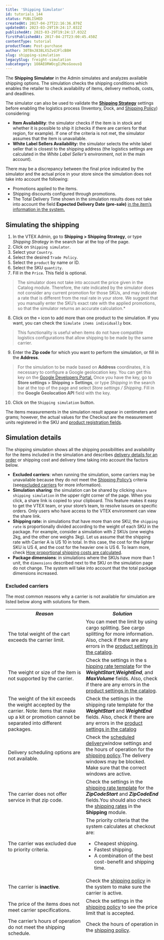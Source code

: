 ```yaml
---
title: 'Shipping Simulator'
id: tutorials_144
status: PUBLISHED
createdAt: 2017-04-27T22:16:36.879Z
updatedAt: 2023-03-29T19:24:17.032Z
publishedAt: 2023-03-29T19:24:17.032Z
firstPublishedAt: 2017-04-27T23:00:45.450Z
contentType: tutorial
productTeam: Post-purchase
author: 30TBnJ838LXSZvdJFlcB8H
slug: shipping-simulation
legacySlug: freight-simulation
subcategory: 1O8AEORWOcgIiMosGoousQ
---
```


The **Shipping Simulator** in the Admin simulates and analyzes available shipping options. The simulation checks the shipping conditions which enables the retailer to check availability of items, delivery methods, costs, and deadlines. 

The simulator can also be used to validate the **[Shipping Strategy](https://help.vtex.com/en/tutorial/estrategia-de-envio--58vLBDbjYVQzJ6rRc5QNz3)** settings before enabling the logistics process (Inventory, Dock, and [Shipping Policy](https://help.vtex.com/en/tutorial/politica-de-envio--tutorials_140)) considering:

* **Item Availability**: the simulator checks if the item is in stock and whether it is possible to ship it (checks if there are carriers for that region, for example). If one of the criteria is not met, the simulator assumes that the item is unavailable.
* **White Label Sellers Availability:** the simulator selects the white label seller that is closest to the shipping address (the logistics settings are calculated in the _White Label Seller’s_ environment, not in the main account). 

<div class="alert alert-warning"> 
There may be a discrepancy between the final price indicated by the simulator and the actual price in your store since the simulation does not take into account the following:
<ul>
<li>Promotions applied to the items.
<li>Shipping discounts configured through promotions.
<li>The Total Delivery Time shown in the simulation results does not take into account the field <b>Expected Delivery Date (pre-sale)</b>  <a href="https://help.vtex.com/en/tutorial/campos-de-cadastro-de-sku--21DDItuEQc6mseiW8EakcY">in the item’s information in the system.</a>
</ul>
</div>

## Simulating the shipping

1. In the VTEX Admin, go to **Shipping > Shipping Strategy**, or type *Shipping Strategy* in the search bar at the top of the page.  
 2. Click on `Shipping simulator`.
 3. Select your `Country`.  
 4. Select the desired `Trade Policy`.
 5. Select the `product` by name or ID.  
 6. Select the SKU `quantity`.  
 7. Fill in the `Price`. This field is optional.

 > The simulator does not take into account the price given in the Catalog module. Therefore, the rate indicated by the simulator does not consider any current promotion for those SKUs, and may indicate a rate that is different from the real rate in your store. We suggest that you manually enter the SKU’s exact rate with the applied promotions, so that the simulator returns an accurate calculation.*

 8. Click on the `+` icon to add more than one product to the simulation.
If you want, you can check the `Simulate items individually` box.

 > This functionality is useful when items do not have compatible logistics configurations that allow shipping to be made by the same carrier.

 9. Enter the **Zip code** for which you want to perform the simulation, or fill in the **Address**.

 > For the simulation to be made based on **Address** coordinates, it is necessary to configure a Google geolocation key. You can get this key on the [Google Developers Portal.](https://developers.google.com/maps/documentation/javascript/get-api-key) Once you have the key, go to **Store settings > Shipping > Settings**, or type *Shipping* in the search bar at the top of the page and select *Store settings / Shipping*. Fill in the **Google Geolocation API** field with the key.

 10. Click on the `Shipping simulation` button.

<div class = "alert alert-info">
The items measurements in the simulation result appear in centimeters and grams; however, the actual values for the Checkout are the measurement units registered in the SKU and <a href="https://help.vtex.com/en/tutorial/campos-de-cadastro-de-produto--4dYXWIK3zyS8IceKkQseke">product registration fields</a>.
</div>

## Simulation details

The shipping simulation shows all the shipping possibilities and availability for the items included in the simulation and describes [delivery details for an order](https://help.vtex.com/tutorial/ver-detalhes-de-entrega-de-um-pedido?locale=en) or shipping cost and delivery time taking into account the factors below.

* **Excluded carriers**: when running the simulation, some carriers may be unavailable because they do not meet the [Shipping Policy’s](https://help.vtex.com/en/tutorial/politica-de-envio--tutorials_140) criteria  (see[excluded carriers](#excluded-carrier) for more information).
* **Simulation sharing**: the simulation can be shared by clicking `share shipping simulation` in the upper right corner of the page. When you click, a share link is copied to your clipboard. This feature makes it easy to get the VTEX team, or your store’s team, to resolve issues on specific orders. Only users who have access to the VTEX environment can view the share link.
* **Shipping rate:** in simulations that have more than one SKU, the `shipping rate` is proportionally divided according to the weight of each SKU in the package. For example, consider a simulation with 2 SKUs (one weighs 2kg, and the other one weighs 3kg). Let us assume that the shipping rate with Carrier A is US 10 in total. In this case, the cost for the lighter SKU is US 4, and the cost for the heavier one is US 6. To learn more, check [How proportional shipping costs are calculated](https://help.vtex.com/en/tutorial/como-e-feito-o-rateio-de-frete--frequentlyAskedQuestions_155?&utm_source=autocomplete).
* **Package dimensions**: in simulations where the SKUs have more than 1 unit, the `dimensions` described next to the SKU on the simulation page do not change. The system will take into account that the total package dimensions increased.

### Excluded carriers

 The most common reasons why a carrier is not available for simulation are listed below along with solutions for them. 

<table class="w-100 center mv7 bb b--gray" style="border-spacing: 0px; border-collapse: collapse;">
    <thead class="w-100 center mv7 bb b--gray" style="border-spacing: 0px; border-collapse: collapse;">
   <tr class="t-body fw5 c-muted-1 bb bw1 pa2 pb3 b--muted-3 tl">
            <th class="t-body fw5 c-muted-1 bb bw1 pa2 pb3 b--muted-3 tl">
                <em class="i"><strong>Reason</strong></em>
            </th>
            <th class="t-body fw5 c-muted-1 bb bw1 pa2 pb3 b--muted-3 tl">
                <em class="i">Solution</em>
            </th>
      </tr>
  <tr class="bb b--muted-3">
    <td class="t-body pa5" style="min-width: 15rem;">The total weight of the cart exceeds the carrier limit.
   </td>
   <td class="t-body pa5" style="min-width: 15rem;">You can meet the limit by using cargo splitting. See cargo splitting for more information. Also, check if there are any errors in the <a href="https://help.vtex.com/en/tracks/catalogo-101--5AF0XfnjfWeopIFBgs3LIQ/1wmX3QvQVxbKVmalhIE5Ru">product settings in the catalog</a>.
   </td>
  </tr>
  <tr class="bb b--muted-3">
    <td class="t-body pa5" style="min-width: 15rem;">The weight or size of the item is not supported by the carrier.
   </td>
   <td class="t-body pa5" style="min-width: 15rem;">Check the settings in the s <a href="https://help.vtex.com/en/tutorial/como-montar-a-planilha-de-frete--tutorials_127">hipping rate template</a> for the <b><i>WeightStart</b></i>,<b><i>WeightEnd</b></i>, and <b><i>MaxVolume</b></i> fields. Also, check if there are any errors in the <a href="https://help.vtex.com/en/tracks/catalogo-101--5AF0XfnjfWeopIFBgs3LIQ/1wmX3QvQVxbKVmalhIE5Ru"> product settings in the catalog</a>.
   </td>
  </tr>
  <tr class="bb b--muted-3">
    <td class="t-body pa5" style="min-width: 15rem;">The weight of the kit exceeds the weight accepted by the carrier. Note: items that make up a kit or promotion cannot be separated into different packages.
   </td>
  <td class="t-body pa5" style="min-width: 15rem;">Check the settings in the shipping rate template for the <b><i>WeightStart</b></i> and <b><i>WeightEnd</b></i> fields. Also, check if there are any errors in the <a href="https://help.vtex.com/en/tracks/catalogo-101--5AF0XfnjfWeopIFBgs3LIQ/1wmX3QvQVxbKVmalhIE5Ru"> product settings in the catalog</a>
   </td>
  </tr>
  <tr class="bb b--muted-3">
    <td class="t-body pa5" style="min-width: 15rem;">Delivery scheduling options are not available.
   </td>
   <td class="t-body pa5" style="min-width: 15rem;">Check the <a href="https://help.vtex.com/en/tutorial/entrega-agendada--22g3HAVCGLFiU7xugShOBi"> scheduled delivery</a>window settings and the hours of operation for the <a href="https://help.vtex.com/en/tutorial/politica-de-envio--tutorials_140">shipping policy</a>.The delivery windows may be blocked. Make sure that the correct windows are active.
   </td>
  </tr>
  <tr class="bb b--muted-3">
    <td class="t-body pa5" style="min-width: 15rem;">The carrier does not offer service in that zip code.
   </td>
   <td class="t-body pa5" style="min-width: 15rem;">Check the settings in the <a href="https://help.vtex.com/en/tutorial/como-montar-a-planilha-de-frete--tutorials_127">shipping rate template</a> for the <b><i>ZipCodeStart</b></i> and <b><i>ZipCodeEnd</b></i> fields.You should also check the <a href="https://help.vtex.com/en/tutorial/editing-freight-values--tutorials_141">shipping rates</a> in the <b>Shipping</b> module.
   </td>
  </tr>
  <tr class="bb b--muted-3">
    <td class="t-body pa5" style="min-width: 15rem;">The carrier was excluded due to priority criteria.
   </td>
   <td class="t-body pa5" style="min-width: 15rem;">The priority criteria that the system calculates at checkout are:
<ul>
<li> Cheapest shipping.
<li>Fastest shipping.
<li>A combination of the best cost-benefit and shipping time.
</ul>
   </td>
  </tr>
  <tr class="bb b--muted-3">
    <td class="t-body pa5" style="min-width: 15rem;">The carrier is <b>inactive</b>.
   </td>
   <td class="t-body pa5" style="min-width: 15rem;">Check the <a href="https://help.vtex.com/en/tutorial/politica-de-envio--tutorials_140">shipping policy</a> in the system to make sure the carrier is active.
   </td>
  </tr>
  <tr class="bb b--muted-3">
    <td class="t-body pa5" style="min-width: 15rem;">The price of the items does not meet carrier specifications.
   </td>
   <td class="t-body pa5" style="min-width: 15rem;">Check the settings in the <a href="https://help.vtex.com/en/tutorial/politica-de-envio--tutorials_140">shipping policy</a> to see the price limit that is accepted.
   </td>
  </tr>
  <tr class="bb b--muted-3">
    <td class="t-body pa5" style="min-width: 15rem;">The carrier’s hours of operation do not meet the shipping schedule.
   </td>
   <td class="t-body pa5" style="min-width: 15rem;">Check the hours of operation in the <a href="https://help.vtex.com/en/tutorial/politica-de-envio--tutorials_140">shipping policy</a>.
 </td>
  </tr>
</table>
